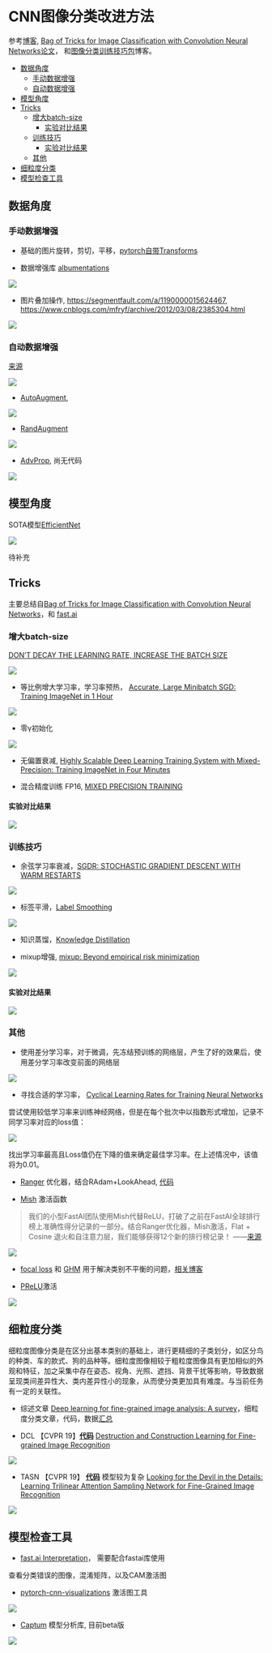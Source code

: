 # CNN图像分类改进方法 <!-- omit in toc -->

参考[博客](https://cugtyt.github.io/blog/effective-pytorch/index),
[Bag of Tricks for Image Classification with Convolution Neural Networks论文](https://arxiv.org/abs/1812.01187v2)，
和[图像分类训练技巧包](https://zhuanlan.zhihu.com/p/66393448)博客。

- [数据角度](#数据角度)
  - [手动数据增强](#手动数据增强)
  - [自动数据增强](#自动数据增强)
- [模型角度](#模型角度)
- [Tricks](#tricks)
  - [增大batch-size](#增大batch-size)
    - [实验对比结果](#实验对比结果)
  - [训练技巧](#训练技巧)
    - [实验对比结果](#实验对比结果-1)
  - [其他](#其他)
- [细粒度分类](#细粒度分类)
- [模型检查工具](#模型检查工具)

## 数据角度

### 手动数据增强

* 基础的图片旋转，剪切，平移，[pytorch自带Transforms](https://pytorch.org/docs/stable/torchvision/transforms.html)

* 数据增强库 [albumentations](https://github.com/albumentations-team/albumentations)

![](R/albumentations.png)

* 图片叠加操作, https://segmentfault.com/a/1190000015624467, https://www.cnblogs.com/mfryf/archive/2012/03/08/2385304.html

![](R/img-add.png)


### 自动数据增强

[来源](https://github.com/tensorflow/tpu/tree/master/models/official/efficientnet)

![](R/efficientnet-aug.png)

* [AutoAugment](https://github.com/tensorflow/tpu/blob/master/models/official/efficientnet/autoaugment.py), 

![](R/autoaug.png)

* [RandAugment](https://github.com/tensorflow/tpu/blob/master/models/official/efficientnet/autoaugment.py)

![](R/randaug.png)

* [AdvProp](https://arxiv.org/pdf/1911.09665v1.pdf), 尚无代码

![](R/AdvProp.png)

## 模型角度

SOTA模型[EfficientNet](https://github.com/tensorflow/tpu/blob/master/models/official/efficientnet/)

![](R/efficientnet.png)

待补充

## Tricks

主要总结自[Bag of Tricks for Image Classification with Convolution Neural Networks](https://arxiv.org/abs/1812.01187v2)，和 [fast.ai](https://docs.fast.ai/)

### 增大batch-size

[DON’T DECAY THE LEARNING RATE, INCREASE THE BATCH SIZE](https://arxiv.org/pdf/1711.00489.pdf)

![](R/incre-batch-size.jpg)

* 等比例增大学习率，学习率预热， [Accurate, Large Minibatch SGD: Training ImageNet in 1 Hour](https://arxiv.org/pdf/1706.02677.pdf)

![](R/lr-warmup.png)

* 零γ初始化

![](R/zero-gamma.jpg)

* 无偏置衰减, [Highly Scalable Deep Learning Training System with Mixed-Precision: Training ImageNet in Four Minutes](https://arxiv.org/pdf/1807.11205.pdf)

* 混合精度训练 FP16, [MIXED PRECISION TRAINING](https://arxiv.org/pdf/1710.03740v3.pdf)

#### 实验对比结果

![](R/tricks-result-1.jpg)

### 训练技巧

* 余弦学习率衰减，[SGDR: STOCHASTIC GRADIENT DESCENT WITH WARM RESTARTS](https://arxiv.org/pdf/1608.03983.pdf)

![](R/sgdr.jpg)

* 标签平滑，[Label Smoothing](https://www.cv-foundation.org/openaccess/content_cvpr_2016/papers/Szegedy_Rethinking_the_Inception_CVPR_2016_paper.pdf)

![](R/label-smooth.jpg)

* 知识蒸馏，[Knowledge Distillation](https://arxiv.org/pdf/1503.02531v1.pdf)

* mixup增强, [mixup: Beyond empirical risk minimization](https://arxiv.org/pdf/1710.09412v2.pdf)

![](R/mixup.jpg)

#### 实验对比结果

![](R/tricks-result-2.jpg)

### 其他

* 使用差分学习率，对于微调，先冻结预训练的网络层，产生了好的效果后，使用差分学习率改变前面的网络层

![](R/diff-lr.jpg)

* 寻找合适的学习率， [Cyclical Learning Rates for Training Neural Networks](https://arxiv.org/pdf/1506.01186v6.pdf)

尝试使用较低学习率来训练神经网络，但是在每个批次中以指数形式增加，记录不同学习率对应的loss值：

![](R/find-lr.jpg)

找出学习率最高且Loss值仍在下降的值来确定最佳学习率。在上述情况中，该值将为0.01。

* [Ranger](https://medium.com/@lessw/new-deep-learning-optimizer-ranger-synergistic-combination-of-radam-lookahead-for-the-best-of-2dc83f79a48d) 优化器，结合RAdam+LookAhead, [代码](https://github.com/lessw2020/Ranger-Deep-Learning-Optimizer)

* [Mish](https://arxiv.org/ftp/arxiv/papers/1908/1908.08681.pdf) 激活函数

> 我们的小型FastAI团队使用Mish代替ReLU，打破了之前在FastAI全球排行榜上准确性得分记录的一部分。结合Ranger优化器，Mish激活，Flat + Cosine 退火和自注意力层，我们能够获得12个新的排行榜记录！ ——[来源](https://mp.weixin.qq.com/s?__biz=Mzg5ODAzMTkyMg==&mid=2247487210&idx=1&sn=d9321072ead9b2cc6ab82570ae1b8f3c&chksm=c06986b7f71e0fa14af257e8a75bf6a85956f4d2e5d1f8e5dc546e0491c7e94ccbd42734157a#rd)

![](R/mish.png)

* [focal loss](https://arxiv.org/pdf/1708.02002v2.pdf) 和 [GHM](https://arxiv.org/pdf/1811.05181.pdf) 用于解决类别不平衡的问题，[相关博客](https://zhuanlan.zhihu.com/p/80594704)

* [PReLU](https://arxiv.org/pdf/1502.01852.pdf)激活

![](R/prelu.png)

## 细粒度分类

细粒度图像分类是在区分出基本类别的基础上，进行更精细的子类划分，如区分鸟的种类、车的款式、狗的品种等。细粒度图像相较于粗粒度图像具有更加相似的外观和特征，加之采集中存在姿态、视角、光照、遮挡、背景干扰等影响，导致数据呈现类间差异性大、类内差异性小的现象，从而使分类更加具有难度。与当前任务有一定的关联性。

* 综述文章 [Deep learning for fine-grained image analysis: A survey](https://arxiv.org/pdf/1907.03069.pdf)，细粒度分类文章，代码，数据[汇总](http://www.weixiushen.com/project/Awesome_FGIA/Awesome_FGIA.html)

* DCL 【CVPR 19】[**代码**](https://github.com/JDAI-CV/DCL)  [Destruction and Construction Learning for Fine-grained Image Recognition](http://openaccess.thecvf.com/content_CVPR_2019/papers/Chen_Destruction_and_Construction_Learning_for_Fine-Grained_Image_Recognition_CVPR_2019_paper.pdf)

![](R/DCL.png)

* TASN 【CVPR 19】 [**代码**](https://github.com/researchmm/tasn) 模型较为复杂 [Looking for the Devil in the Details: Learning Trilinear Attention Sampling Network for Fine-Grained Image Recognition](http://openaccess.thecvf.com/content_CVPR_2019/papers/Zheng_Looking_for_the_Devil_in_the_Details_Learning_Trilinear_Attention_CVPR_2019_paper.pdf)

![](R/TASN.png)

## 模型检查工具

* [fast.ai Interpretation](https://docs.fast.ai/train.html#ClassificationInterpretation)， 需要配合fastai库使用

查看分类错误的图像，混淆矩阵，以及CAM激活图

* [pytorch-cnn-visualizations](https://github.com/utkuozbulak/pytorch-cnn-visualizations) 激活图工具

![](R/pytorch-vis.png)

* [Captum](https://github.com/pytorch/captum) 模型分析库, 目前beta版

![](R/captum.png)